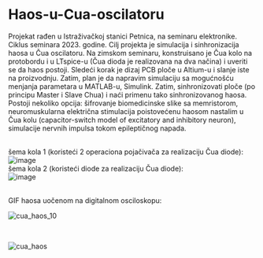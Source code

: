 # Haos-u-Cua-oscilatoru
Projekat rađen u Istraživačkoj stanici Petnica, na seminaru elektronike. Ciklus seminara 2023. godine. 
Cilj projekta je simulacija i sinhronizacija haosa u Čua oscilatoru. Na zimskom seminaru, konstruisano je  Čua kolo na protobordu i u LTspice-u (Čua dioda je realizovana na dva načina) i uveriti se da haos postoji. Sledeći korak je dizaj PCB ploče u Altium-u i slanje iste na proizvodnju. Zatim, plan je da napravim simulaciju sa mogućnošću menjanja parametara u MATLAB-u, Simulink. Zatim, sinhronizovati ploče (po principu Master i Slave Chua) i naći primenu tako sinhronizovanog haosa. Postoji nekoliko opcija: šifrovanje biomedicinske slike sa memristorom, neuromuskularna električna stimulacija poistovećenu haosom nastalim u Čua kolu (capacitor-switch model of excitatory and inhibitory neuron), simulacije nervnih impulsa tokom epileptičnog napada.

<br>šema kola 1 (koristeći 2 operaciona pojačivača za realizaciju Čua diode): 
<br>
![image](https://github.com/jovanajanjatovic/Haos-u-Cua-oscilatoru/assets/112614758/719c2451-1889-43fe-b120-76d9445a2498)
<br>šema kola 2 (koristeći diode za realizaciju Čua diode): 
<br>
![image](https://github.com/jovanajanjatovic/Haos-u-Cua-oscilatoru/assets/112614758/00af0b39-693f-4411-8c2f-7b293482dc22)

<br>
GIF haosa uočenom na digitalnom osciloskopu:
<br>

![cua_haos_10](https://github.com/jovanajanjatovic/Haos-u-Cua-oscilatoru/assets/112614758/c219bf27-c3d6-48cd-948f-6a3f467e32fd)



<br>

![cua_haos](https://github.com/jovanajanjatovic/Haos-u-Cua-oscilatoru/assets/112614758/89ae54bb-868d-467a-a895-32ad4264c8f9)



